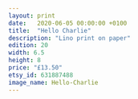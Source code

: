 ```yaml
---
layout: print
date:   2020-06-05 00:00:00 +0100
title:  "Hello Charlie"
description: "Lino print on paper"
edition: 20
width: 6.5
height: 8
price: "£13.50"
etsy_id: 631887488
image_name: Hello-Charlie
---
```

